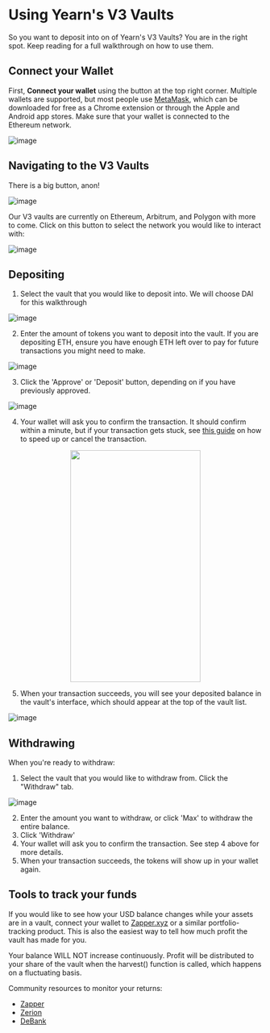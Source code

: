 # Using Yearn's V3 Vaults

So you want to deposit into on of Yearn's V3 Vaults? You are in the right spot. Keep reading for a full walkthrough on how to use them.

## Connect your Wallet

First, **Connect your wallet** using the button at the top right corner. Multiple wallets are supported, but most people use [MetaMask](https://metamask.io/), which can be downloaded for free as a Chrome extension or through the Apple and Android app stores. Make sure that your wallet is connected to the Ethereum network.

![image](/img/guides/using-yearn/v3/image1.png)

## Navigating to the V3 Vaults

There is a big button, anon!

![image](/img/guides/using-yearn/v3/image2.png)

Our V3 vaults are currently on Ethereum, Arbitrum, and Polygon with more to come. Click on this button to select the network you would like to interact with:

![image](/img/guides/using-yearn/v3/image3.png)

## Depositing

1. Select the vault that you would like to deposit into. We will choose DAI for this walkthrough

![image](/img/guides/using-yearn/v3/image3_5.png)

2. Enter the amount of tokens you want to deposit into the vault. If you are depositing ETH, ensure you have enough ETH left over to pay for future transactions you might need to make.

![image](/img/guides/using-yearn/v3/image4.png)

3. Click the 'Approve' or 'Deposit' button, depending on if you have previously approved.

![image](/img/guides/using-yearn/v3/image5.png)

4. Your wallet will ask you to confirm the transaction. It should confirm within a minute, but if your transaction gets stuck, see [this guide](https://support.metamask.io/transactions-and-gas/transactions/how-to-speed-up-or-cancel-a-pending-transaction/) on how to speed up or cancel the transaction.

<p align="center">
  <img width="258.75" height=" 459.75" src="/img/guides/using-yearn/v3/image6.png" className="topRightImg"/>
</p>

5. When your transaction succeeds, you will see your deposited balance in the vault's interface, which should appear at the top of the vault list.

![image](/img/guides/using-yearn/v3/image7.png)

## Withdrawing

When you're ready to withdraw:

1. Select the vault that you would like to withdraw from. Click the "Withdraw" tab.

![image](/img/guides/using-yearn/v3/image8.png)

2. Enter the amount you want to withdraw, or click 'Max' to withdraw the entire balance.
3. Click 'Withdraw'
4. Your wallet will ask you to confirm the transaction. See step 4 above for more details.
5. When your transaction succeeds, the tokens will show up in your wallet again.

## Tools to track your funds

If you would like to see how your USD balance changes while your assets are in a vault, connect your wallet to [Zapper.xyz](https://zapper.xyz) or a similar portfolio-tracking product. This is also the easiest way to tell how much profit the vault has made for you.

Your balance WILL NOT increase continuously. Profit will be distributed to your share of the vault when the harvest() function is called, which happens on a fluctuating basis.

Community resources to monitor your returns:

- [Zapper](https://zapper.xyz/)
- [Zerion](https://app.zerion.io/)
- [DeBank](https://debank.com/)
